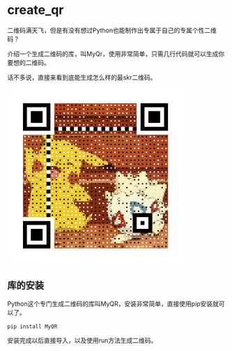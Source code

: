 # create_qr

二维码满天飞，但是有没有想过Python也能制作出专属于自己的专属个性二维码？

介绍一个生成二维码的库，叫MyQr，使用非常简单，只需几行代码就可以生成你要想的二维码。

话不多说，直接来看到底能生成怎么样的最skr二维码。

![image](https://github.com/chenyeroot/create_qr/blob/master/finished%20product/catfish_4.gif)

## 库的安装

Python这个专门生成二维码的库叫MyQR，安装非常简单，直接使用pip安装就可以了。

```
pip install MyQR
```

安装完成以后直接导入，以及使用run方法生成二维码。
